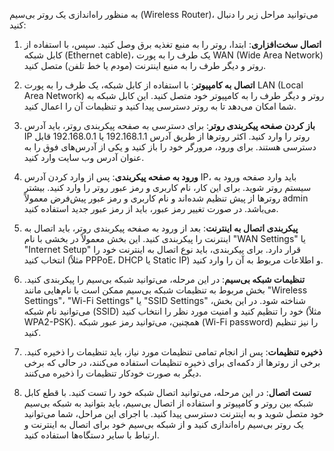 به منظور راه‌اندازی یک روتر بی‌سیم (Wireless Router)، می‌توانید مراحل زیر را دنبال کنید:

1. **اتصال سخت‌افزاری**: ابتدا، روتر را به منبع تغذیه برق وصل کنید. سپس، با استفاده از کابل شبکه (Ethernet cable)، یک طرف را به پورت WAN (Wide Area Network) روتر و دیگر طرف را به منبع اینترنت (مودم یا خط تلفن) متصل کنید. 

2. **اتصال به کامپیوتر**: با استفاده از کابل شبکه، یک طرف را به پورت LAN (Local Area Network) روتر و دیگر طرف را به کامپیوتر خود متصل کنید. این کابل شبکه به شما امکان می‌دهد تا به روتر دسترسی پیدا کنید و تنظیمات آن را اعمال کنید.

3. **باز کردن صفحه پیکربندی روتر**: برای دسترسی به صفحه پیکربندی روتر، باید آدرس IP روتر را وارد کنید. اکثر روترها از طریق آدرس 192.168.1.1 یا 192.168.0.1 قابل دسترسی هستند. برای ورود، مرورگر خود را باز کنید و یکی از آدرس‌های فوق را به عنوان آدرس وب سایت وارد کنید.

4. **ورود به صفحه پیکربندی**: پس از وارد کردن آدرس IP، باید وارد صفحه ورود به سیستم روتر شوید. برای این کار، نام کاربری و رمز عبور روتر را وارد کنید. بیشتر روترها از پیش تنظیم شده‌اند و نام کاربری و رمز عبور پیش‌فرض معمولاً admin می‌باشد. در صورت تغییر رمز عبور، باید از رمز عبور جدید استفاده کنید.

5. **پیکربندی اتصال به اینترنت**: بعد از ورود به صفحه پیکربندی روتر، باید اتصال به اینترنت را پیکربندی کنید. این بخش معمولاً در بخشی با نام "WAN Settings" یا "Internet Setup" قرار دارد. برای پیکربندی، باید نوع اتصال به اینترنت خود را انتخاب کنید (مثلاً PPPoE، DHCP یا Static IP) و اطلاعات مربوط به آن را وارد کنید.

6. **تنظیمات شبکه بی‌سیم**: در این مرحله، می‌توانید شبکه بی‌سیم را پیکربندی کنید. بخش مربوط به تنظیمات شبکه بی‌سیم ممکن است با نام‌هایی مانند "Wireless Settings"، "Wi-Fi Settings" یا "SSID Settings" شناخته شود. در این بخش، می‌توانید نام شبکه (SSID) خود را تنظیم کنید و امنیت مورد نظر را انتخاب کنید (مثلاً WPA2-PSK). همچنین، می‌توانید رمز عبور شبکه (Wi-Fi password) را نیز تنظیم کنید.

7. **ذخیره تنظیمات**: پس از انجام تمامی تنظیمات مورد نیاز، باید تنظیمات را ذخیره کنید. برخی از روترها از دکمه‌ای برای ذخیره تنظیمات استفاده می‌کنند، در حالی که برخی دیگر به صورت خودکار تنظیمات را ذخیره می‌کنند.

8. **تست اتصال**: در این مرحله، می‌توانید اتصال شبکه خود را تست کنید. با قطع کابل شبکه بین روتر و کامپیوتر و استفاده از اتصال بی‌سیم، باید بتوانید به شبکه بی‌سیم خود متصل شوید و به اینترنت دسترسی پیدا کنید. با اجرای این مراحل، شما می‌توانید یک روتر بی‌سیم راه‌اندازی کنید و از شبکه بی‌سیم خود برای اتصال به اینترنت و ارتباط با سایر دستگاه‌ها استفاده کنید.